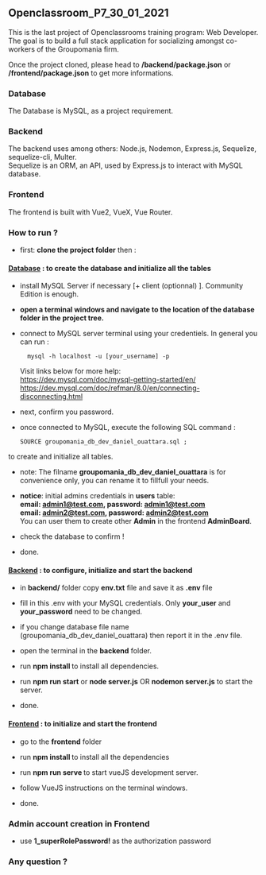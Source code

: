 ## Openclassroom_P7_30_01_2021

This is the last project of Openclassrooms training program: Web Developer. <br/>
The goal is to build a full stack application for socializing amongst co-workers
of the Groupomania firm.

Once the project cloned, please head to <b>/backend/package.json</b> or <b>/frontend/package.json</b> 
to get more informations. <br/>

### Database
The Database is MySQL, as a project requirement.
### Backend
The backend uses among others: Node.js, Nodemon, Express.js, Sequelize, sequelize-cli, Multer. <br/>
Sequelize is an ORM, an API, used by Express.js to interact with MySQL database. <br/>

### Frontend 
The frontend is built with Vue2, VueX, Vue Router.

### How to run ?

- first: <b>clone the project folder</b> then :


#### <u>Database</u> : to create the database and initialize all the tables

- install MySQL Server if necessary [+ client (optionnal) ]. Community Edition is enough.

-  <b>open a terminal windows and navigate to the location of the database folder in the project tree. </b>

- connect to MySQL server terminal using your credentiels. In general you can run :  <br/>

        mysql -h localhost -u [your_username] -p

  Visit links below for more help: <br/>
      <a>https://dev.mysql.com/doc/mysql-getting-started/en/</a> <br/> 
      <a>https://dev.mysql.com/doc/refman/8.0/en/connecting-disconnecting.html</a>

- next, confirm you password.

- once connected to MySQL, execute the following SQL command : <br/> 

      SOURCE groupomania_db_dev_daniel_ouattara.sql ; 

to create and initialize all tables.<br/> 

 - note: The filname <b>groupomania_db_dev_daniel_ouattara</b> is for convenience only, you can rename it to fillfull your needs.

- <b>notice</b>: initial admins credentials in <b>users</b> table: <br/> 
  <b> email: admin1@test.com, password: admin1@test.com</b>  <br/> 
  <b> email: admin2@test.com, password: admin2@test.com</b> <br/>
  You can user them to create other <b>Admin</b>
  in the frontend <b>AdminBoard</b>.


- check the database to confirm !

- done.

#### <u>Backend</u> : to configure, initialize and start the backend

- in <b>backend/</b> folder copy <b>env.txt</b> file and save it as <b>.env</b> file

- fill in this .env with your MySQL credentials. Only <b>your_user</b> and <b>your_password</b> need to be changed.

- if you change database file name (groupomania_db_dev_daniel_ouattara) then report it in the .env file.

- open the terminal in the <b>backend</b> folder.

- run <b> npm install </b> to install all dependencies.
 
- run <b> npm run start</b> or <b>node server.js</b> OR <b>nodemon server.js</b> to start the server.

- done.

#### <u>Frontend</u> : to initialize and start the frontend 

- go to the <b> frontend</b> folder

- run <b> npm install </b> to install all the dependencies

- run <b> npm run serve </b> to start vueJS development server.

- follow VueJS instructions on the terminal windows.

- done.

### Admin account creation in Frontend

- use  <b> 1_superRolePassword! </b> as the authorization password



### Any question ? 
